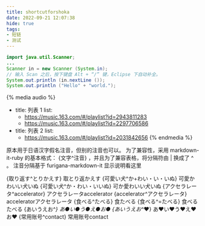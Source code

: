 ```yaml
---
title: shortcutforshoka
date: 2022-09-21 12:07:38
hide: true
tags:
- 短链
- 测试
---
```


```java java
import java.util.Scanner;
...
Scanner in = new Scanner (System.in);
// 输入 Scan 之后，按下键盘 Alt + “/” 键，Eclipse 下自动补全。
System.out.println (in.nextLine ());
System.out.println ("Hello" + "world.");
```

{% media audio %}
- title: 列表 1
  list:
    - https://music.163.com/#/playlist?id=2943811283
    - https://music.163.com/#/playlist?id=2297706586
- title: 列表 2
  list:
    - https://music.163.com/#/playlist?id=2031842656
{% endmedia %}

原本用于日语汉字假名注音，但别的注音也可以。
为了兼容性，采用 markdown-it-ruby 的基本格式： {文字^注音} ，并且为了兼容表格，将分隔符由 | 换成了 ^ 。
注音分隔基于 furigana-markdown-it 显示说明看这里

{取り返す^とりかえす}	取とり返かえす
{可愛い犬^か+わい・い・いぬ}	可愛かわいい犬いぬ
{可愛い犬^か・わい・いいぬ}	可か愛わいい犬いぬ
{アクセラレータ^accelerator}	アクセラレータaccelerator
{accelerator^アクセラレータ}	acceleratorアクセラレータ
{食べる^たべる}	食たべる
{食べる^=たべる}	食べるたべる
{あいうえお^*}	あ●い●う●え●お●
{あいうえお^*❤}	あ❤い❤う❤え❤お❤
{常用账号^contact}	常用账号contact
